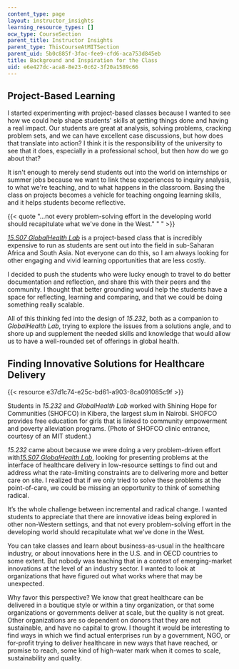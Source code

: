 ```yaml
---
content_type: page
layout: instructor_insights
learning_resource_types: []
ocw_type: CourseSection
parent_title: Instructor Insights
parent_type: ThisCourseAtMITSection
parent_uid: 5b0c885f-3fac-fee9-cfd6-aca753d845eb
title: Background and Inspiration for the Class
uid: e6e427dc-aca8-8e23-0c62-3f20a1589c66
---
```


Project-Based Learning
----------------------

I started experimenting with project-based classes because I wanted to see how we could help shape students' skills at getting things done and having a real impact. Our students are great at analysis, solving problems, cracking problem sets, and we can have excellent case discussions, but how does that translate into action? I think it is the responsibility of the university to see that it does, especially in a professional school, but then how do we go about that?

It isn't enough to merely send students out into the world on internships or summer jobs because we want to link these experiences to inquiry analysis, to what we're teaching, and to what happens in the classroom. Basing the class on projects becomes a vehicle for teaching ongoing learning skills, and it helps students become reflective.

{{< quote "...not every problem-solving effort in the developing world should recapitulate what we've done in the West." " " >}}

[_15.S07 GlobalHealth Lab_](/courses/15-s07-globalhealth-lab-spring-2013) is a project-based class that is incredibly expensive to run as students are sent out into the field in sub-Saharan Africa and South Asia. Not everyone can do this, so I am always looking for other engaging and vivid learning opportunities that are less costly.

I decided to push the students who were lucky enough to travel to do better documentation and reflection, and share this with their peers and the community. I thought that better grounding would help the students have a space for reflecting, learning and comparing, and that we could be doing something really scalable.

All of this thinking fed into the design of _15.232_, both as a companion to _GlobalHealth Lab_, trying to explore the issues from a solutions angle, and to shore up and supplement the needed skills and knowledge that would allow us to have a well-rounded set of offerings in global health.

Finding Innovative Solutions for Healthcare Delivery
----------------------------------------------------

{{< resource e37d1c74-e25c-bd61-a903-8ca091085c9f >}}  

Students in _15.232_ and _GlobalHealth Lab_ worked with Shining Hope for Communities (SHOFCO) in Kibera, the largest slum in Nairobi. SHOFCO provides free education for girls that is linked to community empowerment and poverty alleviation programs. (Photo of SHOFCO clinic entrance, courtesy of an MIT student.)

_15.232_ came about because we were doing a very problem-driven effort with[_15.S07 GlobalHealth Lab_](/courses/15-s07-globalhealth-lab-spring-2013), looking for presenting problems at the interface of healthcare delivery in low-resource settings to find out and address what the rate-limiting constraints are to delivering more and better care on site. I realized that if we only tried to solve these problems at the point-of-care, we could be missing an opportunity to think of something radical.

It’s the whole challenge between incremental and radical change. I wanted students to appreciate that there are innovative ideas being explored in other non-Western settings, and that not every problem-solving effort in the developing world should recapitulate what we've done in the West.

You can take classes and learn about business-as-usual in the healthcare industry, or about innovations here in the U.S. and in OECD countries to some extent. But nobody was teaching that in a context of emerging-market innovations at the level of an industry sector. I wanted to look at organizations that have figured out what works where that may be unexpected.

Why favor this perspective? We know that great healthcare can be delivered in a boutique style or within a tiny organization, or that some organizations or governments deliver at scale, but the quality is not great. Other organizations are so dependent on donors that they are not sustainable, and have no capital to grow. I thought it would be interesting to find ways in which we find actual enterprises run by a government, NGO, or for-profit trying to deliver healthcare in new ways that have reached, or promise to reach, some kind of high-water mark when it comes to scale, sustainability and quality.
